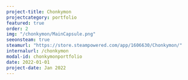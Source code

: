 ```yaml
---
project-title: Chonkymon
projectcategory: portfolio
featured: true
order: 2
img: "/chonkymon/MainCapsule.png"
seeonsteam: true
steamurl: "https://store.steampowered.com/app/1606630/Chonkymon/"
internalurl: /chonkymon
modal-id: chonkymonportfolio
date: 2022-01-01
project-date: Jan 2022
---
```



